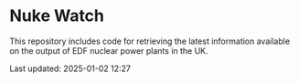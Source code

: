 # Nuke Watch

This repository includes code for retrieving the latest information available on the output of EDF nuclear power plants in the UK.

Last updated: 2025-01-02 12:27